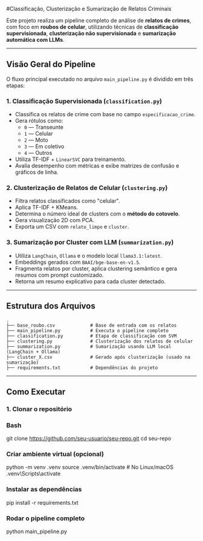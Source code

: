 #Classificação, Clusterização e Sumarização de Relatos Criminais

Este projeto realiza um pipeline completo de análise de **relatos de crimes**, com foco em **roubos de celular**, utilizando técnicas de **classificação supervisionada**, **clusterização não supervisionada** e **sumarização automática com LLMs**.

---

## Visão Geral do Pipeline

O fluxo principal executado no arquivo `main_pipeline.py` é dividido em três etapas:

### 1. Classificação Supervisionada (`classification.py`)
- Classifica os relatos de crime com base no campo `especificacao_crime`.
- Gera rótulos como:
  - `0` — Transeunte
  - `1` — Celular
  - `2` — Moto
  - `3` — Em coletivo
  - `4` — Outros
- Utiliza TF-IDF + `LinearSVC` para treinamento.
- Avalia desempenho com métricas e exibe matrizes de confusão e gráficos de linha.

### 2. Clusterização de Relatos de Celular (`clustering.py`)
- Filtra relatos classificados como "celular".
- Aplica TF-IDF + KMeans.
- Determina o número ideal de clusters com o **método do cotovelo**.
- Gera visualização 2D com PCA.
- Exporta um CSV com `relato_limpo` e `cluster`.

### 3. Sumarização por Cluster com LLM (`summarization.py`)
- Utiliza `LangChain`, `Ollama` e o modelo local `llama3.1:latest`.
- Embeddings gerados com `BAAI/bge-base-en-v1.5`.
- Fragmenta relatos por cluster, aplica clustering semântico e gera resumos com prompt customizado.
- Retorna um resumo explicativo para cada cluster detectado.

---

## Estrutura dos Arquivos

```plaintext
.
├── base_roubo.csv             # Base de entrada com os relatos
├── main_pipeline.py           # Executa o pipeline completo
├── classification.py          # Etapa de classificação com SVM
├── clustering.py              # Clusterização dos relatos de celular
├── summarization.py           # Sumarização usando LLM local (LangChain + Ollama)
├── cluster_X.csv              # Gerado após clusterização (usado na sumarização)
├── requirements.txt           # Dependências do projeto
```

---

## Como Executar

### 1. Clonar o repositório

### Bash
git clone https://github.com/seu-usuario/seu-repo.git
cd seu-repo

### Criar ambiente virtual (opcional)
python -m venv .venv
source .venv/bin/activate   # No Linux/macOS
.venv\Scripts\activate 

### Instalar as dependências 
pip install -r requirements.txt

### Rodar o pipeline completo
python main_pipeline.py

